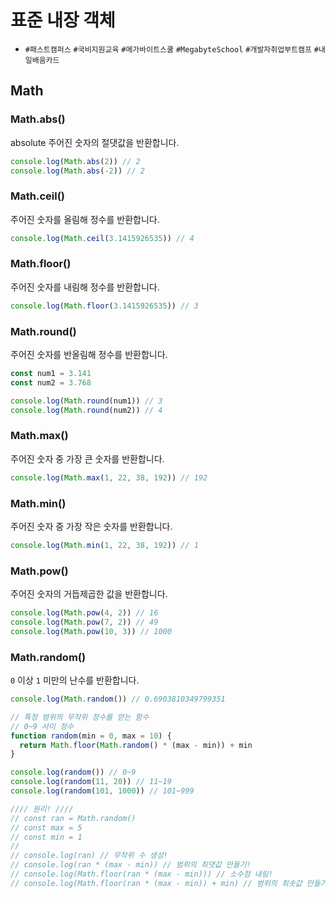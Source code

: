 # 표준 내장 객체
* `#패스트캠퍼스` `#국비지원교육` `#메가바이트스쿨` `#MegabyteSchool` `#개발자취업부트캠프` `#내일배움카드`

## Math

### Math.abs() 
absolute
주어진 숫자의 절댓값을 반환합니다.
```js
console.log(Math.abs(2)) // 2
console.log(Math.abs(-2)) // 2
```

### Math.ceil()

주어진 숫자를 올림해 정수를 반환합니다.

```js
console.log(Math.ceil(3.1415926535)) // 4
```

### Math.floor()

주어진 숫자를 내림해 정수를 반환합니다.

```js
console.log(Math.floor(3.1415926535)) // 3
```

### Math.round()

주어진 숫자를 반올림해 정수를 반환합니다.

```js
const num1 = 3.141
const num2 = 3.768

console.log(Math.round(num1)) // 3
console.log(Math.round(num2)) // 4
```

### Math.max()

주어진 숫자 중 가장 큰 숫자를 반환합니다.

```js
console.log(Math.max(1, 22, 38, 192)) // 192
```

### Math.min()

주어진 숫자 중 가장 작은 숫자를 반환합니다.

```js
console.log(Math.min(1, 22, 38, 192)) // 1
```

### Math.pow()

주어진 숫자의 거듭제곱한 값을 반환합니다.

```js
console.log(Math.pow(4, 2)) // 16
console.log(Math.pow(7, 2)) // 49
console.log(Math.pow(10, 3)) // 1000
```

### Math.random()

`0` 이상 `1` 미만의 난수를 반환합니다.

```js
console.log(Math.random()) // 0.6903810349799351

// 특정 범위의 무작위 정수를 얻는 함수
// 0~9 사이 정수
function random(min = 0, max = 10) {
  return Math.floor(Math.random() * (max - min)) + min
}

console.log(random()) // 0~9
console.log(random(11, 20)) // 11~19
console.log(random(101, 1000)) // 101~999

//// 원리! ////
// const ran = Math.random()
// const max = 5
// const min = 1
// 
// console.log(ran) // 무작위 수 생성!
// console.log(ran * (max - min)) // 범위의 최댓값 만들기!
// console.log(Math.floor(ran * (max - min))) // 소수점 내림!
// console.log(Math.floor(ran * (max - min)) + min) // 범위의 최솟값 만들기!
```

